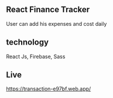 ## React Finance Tracker

User can add his expenses and cost daily 

## technology 
React Js, Firebase, Sass

## Live
https://transaction-e97bf.web.app/

